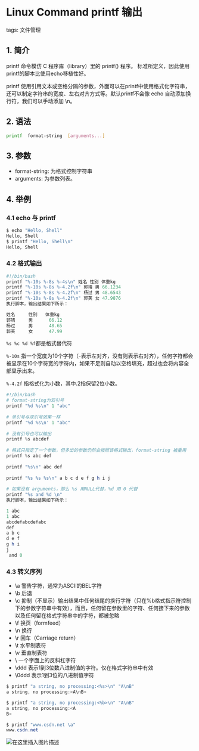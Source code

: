#  Linux Command printf  输出
tags: 文件管理

## 1. 简介

printf 命令模仿 C 程序库（library）里的 printf() 程序。
标准所定义，因此使用printf的脚本比使用echo移植性好。

printf 使用引用文本或空格分隔的参数，外面可以在printf中使用格式化字符串，还可以制定字符串的宽度、左右对齐方式等。默认printf不会像 echo 自动添加换行符，我们可以手动添加 \n。

## 2. 语法

```bash
printf  format-string  [arguments...]
```

## 3. 参数

 - format-string: 为格式控制字符串
 - arguments: 为参数列表。

## 4. 举例
###  4.1 echo 与 printf

```bash
$ echo "Hello, Shell"
Hello, Shell
$ printf "Hello, Shell\n"
Hello, Shell
```

###  4.2 格式输出

```powershell
#!/bin/bash
printf "%-10s %-8s %-4s\n" 姓名 性别 体重kg  
printf "%-10s %-8s %-4.2f\n" 郭靖 男 66.1234 
printf "%-10s %-8s %-4.2f\n" 杨过 男 48.6543 
printf "%-10s %-8s %-4.2f\n" 郭芙 女 47.9876
执行脚本，输出结果如下所示：

姓名     性别   体重kg
郭靖     男      66.12
杨过     男      48.65
郭芙     女      47.99
```

`%s %c %d %f`都是格式替代符

`%-10s` 指一个宽度为10个字符（-表示左对齐，没有则表示右对齐），任何字符都会被显示在10个字符宽的字符内，如果不足则自动以空格填充，超过也会将内容全部显示出来。

`%-4.2f` 指格式化为小数，其中.2指保留2位小数。


```powershell
#!/bin/bash
# format-string为双引号
printf "%d %s\n" 1 "abc"
 
# 单引号与双引号效果一样 
printf '%d %s\n' 1 "abc" 
 
# 没有引号也可以输出
printf %s abcdef
 
# 格式只指定了一个参数，但多出的参数仍然会按照该格式输出，format-string 被重用
printf %s abc def
 
printf "%s\n" abc def
 
printf "%s %s %s\n" a b c d e f g h i j
 
# 如果没有 arguments，那么 %s 用NULL代替，%d 用 0 代替
printf "%s and %d \n"
执行脚本，输出结果如下所示：

1 abc
1 abc
abcdefabcdefabc
def
a b c
d e f
g h i
j  
 and 0
```

### 4.3 转义序列

 - \a	警告字符，通常为ASCII的BEL字符
 - \b	后退
 - \c	抑制（不显示）输出结果中任何结尾的换行字符（只在%b格式指示符控制下的参数字符串中有效），而且，任何留在参数里的字符、任何接下来的参数以及任何留在格式字符串中的字符，都被忽略
 - \f	换页（formfeed）
 - \n	换行
 - \r	回车（Carriage return）
 - \t	水平制表符
 - \v	垂直制表符
 - \\	一个字面上的反斜杠字符
 - \ddd	表示1到3位数八进制值的字符。仅在格式字符串中有效
 - \0ddd	表示1到3位的八进制值字符

```powershell
$ printf "a string, no processing:<%s>\n" "A\nB"
a string, no processing:<A\nB>

$ printf "a string, no processing:<%b>\n" "A\nB"
a string, no processing:<A
B>

$ printf "www.csdn.net \a"
www.csdn.net 
```
![在这里插入图片描述](https://img-blog.csdnimg.cn/5b0047b571ad45dfa8f78c8009cb5887.gif#pic_center)
